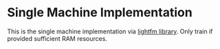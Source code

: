 # Single Machine Implementation

This is the single machine implementation via [lightfm library](https://making.lyst.com/lightfm/docs/home.html). Only train if provided sufficient RAM resources.
